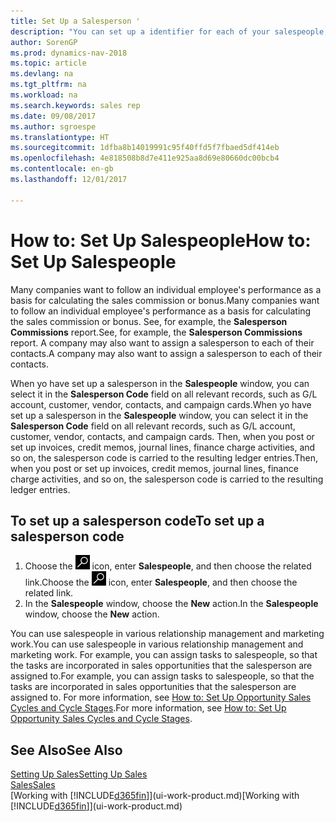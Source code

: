```yaml
---
title: Set Up a Salesperson '
description: "You can set up a identifier for each of your salespeople, so you can track an individual’s performance or assign a salesperson to a contact."
author: SorenGP
ms.prod: dynamics-nav-2018
ms.topic: article
ms.devlang: na
ms.tgt_pltfrm: na
ms.workload: na
ms.search.keywords: sales rep
ms.date: 09/08/2017
ms.author: sgroespe
ms.translationtype: HT
ms.sourcegitcommit: 1dfba8b14019991c95f40ffd5f7fbaed5df414eb
ms.openlocfilehash: 4e818508b8d7e411e925aa8d69e80660dc00bcb4
ms.contentlocale: en-gb
ms.lasthandoff: 12/01/2017

---
```

# <a name="how-to-set-up-salespeople"></a><span data-ttu-id="b783c-103">How to: Set Up Salespeople</span><span class="sxs-lookup"><span data-stu-id="b783c-103">How to: Set Up Salespeople</span></span>
<span data-ttu-id="b783c-104">Many companies want to follow an individual employee's performance as a basis for calculating the sales commission or bonus.</span><span class="sxs-lookup"><span data-stu-id="b783c-104">Many companies want to follow an individual employee's performance as a basis for calculating the sales commission or bonus.</span></span> <span data-ttu-id="b783c-105">See, for example, the **Salesperson Commissions** report.</span><span class="sxs-lookup"><span data-stu-id="b783c-105">See, for example, the **Salesperson Commissions** report.</span></span> <span data-ttu-id="b783c-106">A company may also want to assign a salesperson to each of their contacts.</span><span class="sxs-lookup"><span data-stu-id="b783c-106">A company may also want to assign a salesperson to each of their contacts.</span></span>

<span data-ttu-id="b783c-107">When yo have set up a salesperson in the **Salespeople** window, you can select it in the **Salesperson Code** field on all relevant records, such as G/L account, customer, vendor, contacts, and campaign cards.</span><span class="sxs-lookup"><span data-stu-id="b783c-107">When yo have set up a salesperson in the **Salespeople** window, you can select it in the **Salesperson Code** field on all relevant records, such as G/L account, customer, vendor, contacts, and campaign cards.</span></span> <span data-ttu-id="b783c-108">Then, when you post or set up invoices, credit memos, journal lines, finance charge activities, and so on, the salesperson code is carried to the resulting ledger entries.</span><span class="sxs-lookup"><span data-stu-id="b783c-108">Then, when you post or set up invoices, credit memos, journal lines, finance charge activities, and so on, the salesperson code is carried to the resulting ledger entries.</span></span>

## <a name="to-set-up-a-salesperson-code"></a><span data-ttu-id="b783c-109">To set up a salesperson code</span><span class="sxs-lookup"><span data-stu-id="b783c-109">To set up a salesperson code</span></span>
1. <span data-ttu-id="b783c-110">Choose the ![Search for Page or Report](media/ui-search/search_small.png "Search for Page or Report icon") icon, enter **Salespeople**, and then choose the related link.</span><span class="sxs-lookup"><span data-stu-id="b783c-110">Choose the ![Search for Page or Report](media/ui-search/search_small.png "Search for Page or Report icon") icon, enter **Salespeople**, and then choose the related link.</span></span>
2. <span data-ttu-id="b783c-111">In the **Salespeople** window, choose the **New** action.</span><span class="sxs-lookup"><span data-stu-id="b783c-111">In the **Salespeople** window, choose the **New** action.</span></span>

<span data-ttu-id="b783c-112">You can use salespeople in various relationship management and marketing work.</span><span class="sxs-lookup"><span data-stu-id="b783c-112">You can use salespeople in various relationship management and marketing work.</span></span> <span data-ttu-id="b783c-113">For example, you can assign tasks to salespeople, so that the tasks are incorporated in sales opportunities that the salesperson are assigned to.</span><span class="sxs-lookup"><span data-stu-id="b783c-113">For example, you can assign tasks to salespeople, so that the tasks are incorporated in sales opportunities that the salesperson are assigned to.</span></span> <span data-ttu-id="b783c-114">For more information, see [How to: Set Up Opportunity Sales Cycles and Cycle Stages](marketing-how-setup-opportunity-sales-cycles-stages.md).</span><span class="sxs-lookup"><span data-stu-id="b783c-114">For more information, see [How to: Set Up Opportunity Sales Cycles and Cycle Stages](marketing-how-setup-opportunity-sales-cycles-stages.md).</span></span>

## <a name="see-also"></a><span data-ttu-id="b783c-115">See Also</span><span class="sxs-lookup"><span data-stu-id="b783c-115">See Also</span></span>
[<span data-ttu-id="b783c-116">Setting Up Sales</span><span class="sxs-lookup"><span data-stu-id="b783c-116">Setting Up Sales</span></span>](sales-setup-sales.md)  
[<span data-ttu-id="b783c-117">Sales</span><span class="sxs-lookup"><span data-stu-id="b783c-117">Sales</span></span>](sales-manage-sales.md)  
<span data-ttu-id="b783c-118">[Working with [!INCLUDE[d365fin](includes/d365fin_md.md)]](ui-work-product.md)</span><span class="sxs-lookup"><span data-stu-id="b783c-118">[Working with [!INCLUDE[d365fin](includes/d365fin_md.md)]](ui-work-product.md)</span></span>  

